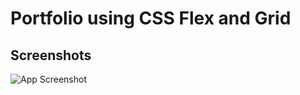 
# Portfolio using CSS Flex and Grid 



## Screenshots

![App Screenshot](https://github.com/MelissaBT11/HW_19_M_T/blob/main/Images/Mel_Portfolio.gif)


